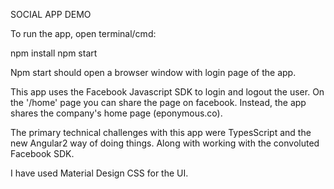 SOCIAL APP DEMO

To run the app, open terminal/cmd:

npm install
npm start
  
Npm start should open a browser window with login page of the app.

This app uses the Facebook Javascript SDK to login and logout the user.
On the '/home' page you can share the page on facebook. 
Instead, the app shares the company's home page (eponymous.co).

The primary technical challenges with this app were TypesScript and the new Angular2 way of doing things.
Along with working with the convoluted Facebook SDK.

I have used Material Design CSS for the UI.
